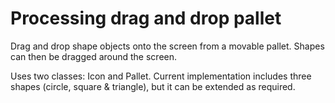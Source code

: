 Processing drag and drop pallet
===============================

Drag and drop shape objects onto the screen from a movable pallet.
Shapes can then be dragged around the screen.

Uses two classes: Icon and Pallet.
Current implementation includes three shapes (circle, square & triangle), but it can be extended as required.
